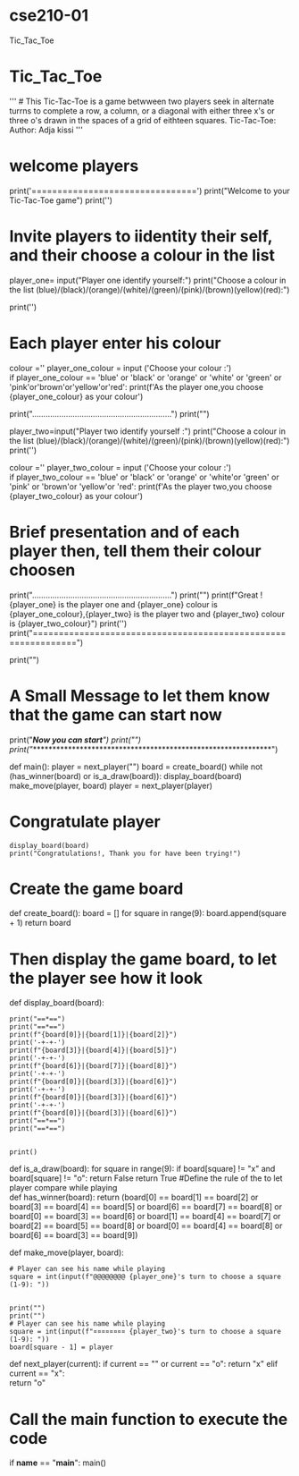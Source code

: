 # cse210-01
Tic_Tac_Toe

# Tic_Tac_Toe
 ''' # This Tic-Tac-Toe is a game betwween  two players seek in alternate turrns to complete a row,   a column, or a diagonal with either three x's or three o's drawn in the spaces of a grid of eithteen squares.  Tic-Tac-Toe:  Author: Adja kissi '''


# welcome players
print('================================')
print("Welcome to your Tic-Tac-Toe game")
print('')


# Invite players to iidentity their self, and their choose a colour in the list 
player_one= input("Player one identify yourself:")
print("Choose a colour in the list (blue)/(black)/(orange)/(white)/(green)/(pink)/(brown)(yellow)(red):")

print('')

# Each player enter his colour
colour =''
player_one_colour = input ('Choose your colour :')  
if player_one_colour == 'blue' or 'black' or 'orange' or 'white' or 'green' or 'pink'or'brown'or'yellow'or'red':
   print(f'As the player one,you choose {player_one_colour} as your colour')

print("..............................................................")
print("")

player_two=input("Player two identify yourself :")
print("Choose a colour in the list (blue)/(black)/(orange)/(white)/(green)/(pink)/(brown)(yellow)(red):")
print('')


colour =''
player_two_colour = input ('Choose your colour :')  
if player_two_colour == 'blue' or 'black' or 'orange' or 'white'or 'green' or 'pink' or 'brown'or 'yellow'or 'red':
   print(f'As the player two,you choose {player_two_colour} as your colour')
     

# Brief  presentation and of each player then, tell them their colour choosen
   print("..............................................................")
print("")
print(f"Great ! {player_one} is the  player one and {player_one} colour is  {player_one_colour},{player_two} is the player two and {player_two} colour is {player_two_colour}")
print('')
print("==============================================================")

print("")


     
# A Small Message to let them know that the game can start now
print("***********************Now you can start**********************")
print("")
print("**************************************************************")


def main():
    player = next_player("")
    board =  create_board()
    while not (has_winner(board) or is_a_draw(board)):
        display_board(board)
        make_move(player, board)
        player = next_player(player)
# Congratulate player
    display_board(board)
    print("Congratulations!, Thank you for have been trying!")
  
# Create the game board
def create_board():
    board = []
    for square in range(9):
        board.append(square + 1)
    return board
# Then display the game board, to let the player see how it look
def display_board(board):
   
    print("==*==")
    print("==*==")
    print(f"{board[0]}|{board[1]}|{board[2]}")
    print('-+-+-')
    print(f"{board[3]}|{board[4]}|{board[5]}")
    print('-+-+-')
    print(f"{board[6]}|{board[7]}|{board[8]}")
    print('-+-+-')
    print(f"{board[0]}|{board[3]}|{board[6]}")
    print('-+-+-')
    print(f"{board[0]}|{board[3]}|{board[6]}")
    print('-+-+-')
    print(f"{board[0]}|{board[3]}|{board[6]}")
    print("==*==")
    print("==*==")
  
    
    print()
    
def is_a_draw(board):
    for square in range(9):
        if board[square] != "x" and board[square] != "o":
            return False
    return True
#Define the rule of the to let player compare while playing   
def has_winner(board):
    return (board[0] == board[1] == board[2] or
            board[3] == board[4] == board[5] or
            board[6] == board[7] == board[8] or
            board[0] == board[3] == board[6] or
            board[1] == board[4] == board[7] or
            board[2] == board[5] == board[8] or
            board[0] == board[4] == board[8] or
            board[6] == board[3] == board[9])




def make_move(player, board):
    
    
    # Player can see his name while playing
    square = int(input(f"@@@@@@@@ {player_one}'s turn to choose a square (1-9): "))
 
    
    print("")   
    print("")
    # Player can see his name while playing
    square = int(input(f"¤¤¤¤¤¤¤¤ {player_two}'s turn to choose a square (1-9): "))
    board[square - 1] = player

def next_player(current):
    if current == "" or current == "o":
        return "x"
    elif current == "x":    
         return "o"








# Call the main function to execute the code
if __name__ == "__main__":
    main()
